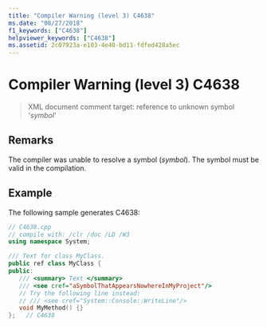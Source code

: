 ```yaml
---
title: "Compiler Warning (level 3) C4638"
ms.date: "08/27/2018"
f1_keywords: ["C4638"]
helpviewer_keywords: ["C4638"]
ms.assetid: 2c07923a-e103-4e40-bd11-fdfed428a5ec
---
```

# Compiler Warning (level 3) C4638

> XML document comment target: reference to unknown symbol '*symbol*'

## Remarks

The compiler was unable to resolve a symbol (*symbol*). The symbol must be valid in the compilation.

## Example

The following sample generates C4638:

```cpp
// C4638.cpp
// compile with: /clr /doc /LD /W3
using namespace System;

/// Text for class MyClass.
public ref class MyClass {
public:
   /// <summary> Text </summary>
   /// <see cref="aSymbolThatAppearsNowhereInMyProject"/>
   // Try the following line instead:
   // /// <see cref="System::Console::WriteLine"/>
   void MyMethod() {}
};   // C4638
```
